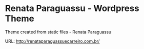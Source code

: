 # Renata Paraguassu - Wordpress Theme
Theme created from static files - Renata Paraguassu

URL: http://renataparaguassuecarreiro.com.br/
